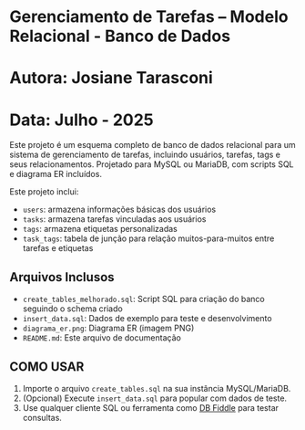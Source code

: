 # Gerenciamento de Tarefas – Modelo Relacional - Banco de Dados
# Autora: Josiane Tarasconi
# Data: Julho - 2025

Este projeto é um esquema completo de banco de dados relacional para um sistema de gerenciamento de tarefas, incluindo usuários, tarefas, tags e seus relacionamentos. Projetado para MySQL ou MariaDB, com scripts SQL e diagrama ER incluídos.

Este projeto inclui:

- `users`: armazena informações básicas dos usuários
- `tasks`: armazena tarefas vinculadas aos usuários
- `tags`: armazena etiquetas personalizadas
- `task_tags`: tabela de junção para relação muitos-para-muitos entre tarefas e etiquetas

## Arquivos Inclusos
- `create_tables_melhorado.sql`: Script SQL para criação do banco seguindo o schema criado
- `insert_data.sql`: Dados de exemplo para teste e desenvolvimento
- `diagrama_er.png`:  Diagrama ER (imagem PNG)
- `README.md`: Este arquivo de documentação

## COMO USAR

1. Importe o arquivo `create_tables.sql` na sua instância MySQL/MariaDB.
2. (Opcional) Execute `insert_data.sql` para popular com dados de teste.
3. Use qualquer cliente SQL ou ferramenta como [DB Fiddle](https://www.db-fiddle.com/) para testar consultas.
